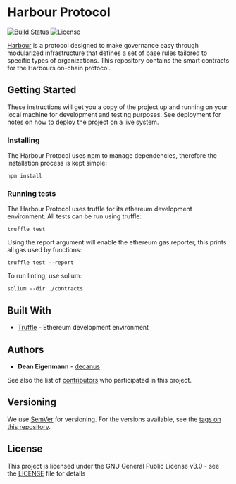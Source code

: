# Harbour Protocol

[![Build Status](https://travis-ci.org/HarbourProject/protocol.svg?branch=development)](https://travis-ci.org/HarbourProject/protocol) [![License](https://img.shields.io/badge/License-GPL--3.0-blue.svg)](LICENSE)

[Harbour](https://harbour.tokenate.io) is a protocol designed to make governance easy through modularized infrastructure that defines a set of base rules tailored to specific types of organizations. This repository contains the smart contracts for the Harbours on-chain protocol. 

## Getting Started

These instructions will get you a copy of the project up and running on your local machine for development and testing purposes. See deployment for notes on how to deploy the project on a live system.

### Installing

The Harbour Protocol uses npm to manage dependencies, therefore the installation process is kept simple:

```
npm install
```

### Running tests

The Harbour Protocol uses truffle for its ethereum development environment. All tests can be run using truffle:

```
truffle test
```

Using the report argument will enable the ethereum gas reporter, this prints all gas used by functions:

```
truffle test --report
```

To run linting, use solium:

```
solium --dir ./contracts
```

## Built With
* [Truffle](https://github.com/trufflesuite/truffle) - Ethereum development environment 

## Authors

* **Dean Eigenmann** - [decanus](https://github.com/decanus)

See also the list of [contributors](https://github.com/HarbourProject/protocol/contributors) who participated in this project.

## Versioning

We use [SemVer](http://semver.org/) for versioning. For the versions available, see the [tags on this repository](https://github.com/HarbourProject/protocol/tags).

## License

This project is licensed under the GNU General Public License v3.0 - see the [LICENSE](LICENSE) file for details
